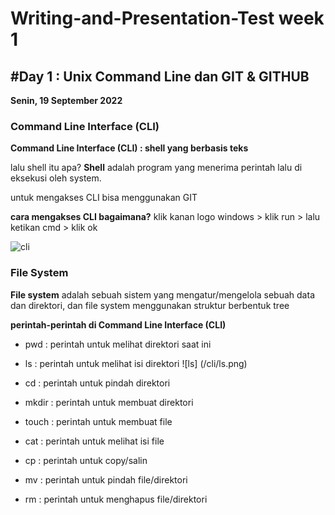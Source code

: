 # Writing-and-Presentation-Test week 1

## #Day 1 : Unix Command Line dan GIT & GITHUB
**Senin, 19 September 2022**


### Command Line Interface (CLI)
**Command Line Interface (CLI) : shell yang berbasis teks**

lalu shell itu apa? **Shell** adalah program yang menerima perintah lalu di eksekusi oleh system.

untuk mengakses CLI bisa menggunakan GIT

**cara mengakses CLI bagaimana?**
klik kanan logo windows > klik run > lalu ketikan cmd > klik ok

![cli](/cli/cli.png)


### File System
**File system** adalah sebuah sistem yang mengatur/mengelola sebuah data dan direktori, dan file system menggunakan struktur berbentuk tree

**perintah-perintah di Command Line Interface (CLI)**
- pwd : perintah untuk melihat direktori saat ini

- ls : perintah untuk melihat isi direktori
![ls] (/cli/ls.png)
- cd : perintah untuk pindah direktori
- mkdir : perintah untuk membuat direktori
- touch : perintah untuk membuat file
- cat : perintah untuk melihat isi file
- cp : perintah untuk copy/salin
- mv : perintah untuk pindah file/direktori
- rm : perintah untuk menghapus file/direktori


